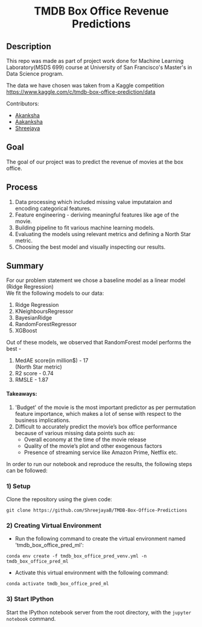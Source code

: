 <center><h1>TMDB Box Office Revenue Predictions</h1></center>



Description
----

This repo was made as part of project work done for Machine Learning Laboratory(MSDS 699) course at University of San Francisco's Master's in Data Science program. 

The data we have chosen was taken from a Kaggle competition https://www.kaggle.com/c/tmdb-box-office-prediction/data

Contributors:

- [Akanksha](https://github.com/akanksha1304)
- [Aakanksha](https://github.com/aakanksha-ns)
- [Shreejaya](https://github.com/ShreejayaB)


Goal
----
The goal of our project was to predict the revenue of movies at the box office.


Process
----

1. Data processing which included missing value imputataion and encoding categorical features.
2. Feature engineering - deriving meaningful features like age of the movie.
3. Building pipeline to fit various machine learning models.
4. Evaluating the models using relevant metrics and defining a North Star metric.
5. Choosing the best model and visually inspecting our results. 


Summary 
----
For our problem statement we chose a baseline model as a linear model (Ridge Regression)<br>
We fit the following models to our data:<br>
1. Ridge Regression
2. KNeighboursRegressor
3. BayesianRidge
4. RandomForestRegressor
5. XGBoost

Out of these models, we observed that RandomForest model performs the best - <br>
1. MedAE score(in million$) - 17<br> (North Star metric)
2. R2 score - 0.74<br>
3. RMSLE - 1.87<br>

#### Takeaways:
1. 'Budget' of the movie is the most important predictor as per permutation feature importance, which makes a lot of sense with respect to the business implications. 
2. Difficult to accurately predict the movie’s box office performance because of various missing data points such as:<br>
	* Overall economy at the time of the movie release<br>
	* Quality of the movie’s plot and other exogenous factors<br>
	* Presence of streaming service like Amazon Prime, Netflix etc.<br>


In order to run our notebook and reproduce the results, the following steps can be followed:

### 1) Setup
Clone the repository using the given code:
```
git clone https://github.com/ShreejayaB/TMDB-Box-Office-Predictions
```
### 2) Creating Virtual Environment
* Run the following command to create the virtual environment named 'tmdb_box_office_pred_ml':
```
conda env create -f tmdb_box_office_pred_venv.yml -n tmdb_box_office_pred_ml
```
* Activate this virtual environment with the following command:
```
conda activate tmdb_box_office_pred_ml
```

### 3) Start IPython
Start the IPython notebook server from the root directory, with the ```jupyter notebook``` command.
